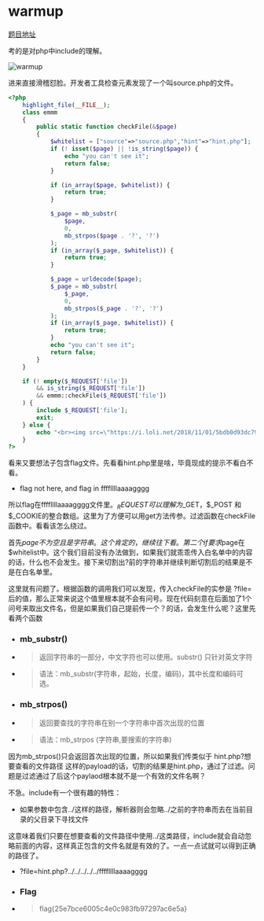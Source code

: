 # warmup

[题目地址](https://adworld.xctf.org.cn/challenges/details?hash=efa8c010-c20a-4693-90e9-ded8f5bef486_2)

考的是对php中include的理解。

![warmup](https://github.com/C0nstellati0n/NoobCTF/blob/main/%E6%94%BB%E9%98%B2%E4%B8%96%E7%95%8C/images/warmup.png)

进来直接滑稽怼脸。开发者工具检查元素发现了一个叫source.php的文件。

```php
<?php
    highlight_file(__FILE__);
    class emmm
    {
        public static function checkFile(&$page)
        {
            $whitelist = ["source"=>"source.php","hint"=>"hint.php"];
            if (! isset($page) || !is_string($page)) {
                echo "you can't see it";
                return false;
            }

            if (in_array($page, $whitelist)) {
                return true;
            }

            $_page = mb_substr(
                $page,
                0,
                mb_strpos($page . '?', '?')
            );
            if (in_array($_page, $whitelist)) {
                return true;
            }

            $_page = urldecode($page);
            $_page = mb_substr(
                $_page,
                0,
                mb_strpos($_page . '?', '?')
            );
            if (in_array($_page, $whitelist)) {
                return true;
            }
            echo "you can't see it";
            return false;
        }
    }

    if (! empty($_REQUEST['file'])
        && is_string($_REQUEST['file'])
        && emmm::checkFile($_REQUEST['file'])
    ) {
        include $_REQUEST['file'];
        exit;
    } else {
        echo "<br><img src=\"https://i.loli.net/2018/11/01/5bdb0d93dc794.jpg\" />";
    }  
?>
```

看来又要想法子包含flag文件。先看看hint.php里是啥，毕竟现成的提示不看白不看。

- flag not here, and flag in ffffllllaaaagggg

所以flag在ffffllllaaaagggg文件里。$_REQUEST可以理解为$_GET，$_POST 和 $_COOKIE的整合数组。这里为了方便可以用get方法传参。过滤函数在checkFile函数中。看看该怎么绕过。

首先$page不为空且是字符串。这个肯定的，继续往下看。第二个if要求$page在$whitelist中。这个我们目前没有办法做到，如果我们就乖乖传入白名单中的内容的话，什么也不会发生。接下来切割出?前的字符串并继续判断切割后的结果是不是在白名单里。

这里就有问题了。根据函数的调用我们可以发现，传入checkFile的实参是 ?file= 后的值，那么正常来说这个值里根本就不会有问号。现在代码刻意在后面加了1个问号来取出文件名，但是如果我们自己提前传一个？的话，会发生什么呢？这里先看两个函数

- ### mb_substr()
- > 返回字符串的一部分，中文字符也可以使用。substr() 只针对英文字符
- > 语法：mb_substr(字符串，起始，长度，编码)，其中长度和编码可选。
- ### mb_strpos()
- > 返回要查找的字符串在别一个字符串中首次出现的位置
- > 语法：mb_strpos (字符串,要搜索的字符串)

因为mb_strpos()只会返回首次出现的位置，所以如果我们传类似于 hint.php?想要查看的文件路径 这样的payload的话，切割的结果是hint.php，通过了过滤。问题是过滤通过了后这个paylaod根本就不是一个有效的文件名啊？

不急。include有一个很有趣的特性：

- 如果参数中包含../这样的路径，解析器则会忽略../之前的字符串而去在当前目录的父目录下寻找文件

这意味着我们只要在想要查看的文件路径中使用../这类路径，include就会自动忽略前面的内容，这样真正包含的文件名就是有效的了。一点一点试就可以得到正确的路径了。

- ?file=hint.php?../../../../../ffffllllaaaagggg

- ### Flag
- > flag{25e7bce6005c4e0c983fb97297ac6e5a}